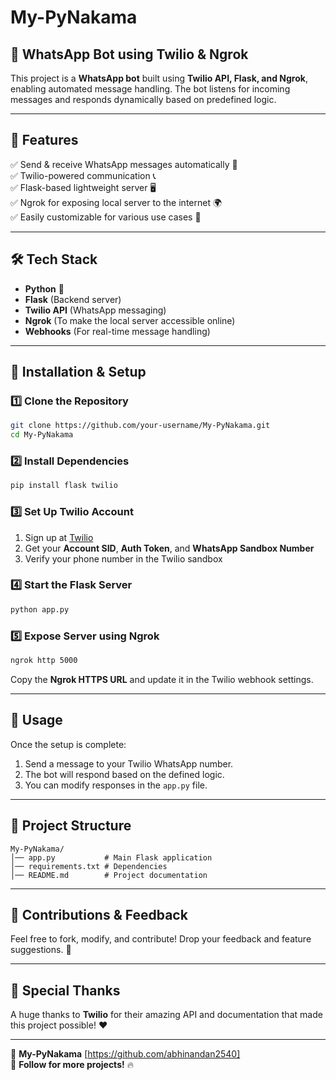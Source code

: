 # My-PyNakama

## 🚀 WhatsApp Bot using Twilio & Ngrok

This project is a **WhatsApp bot** built using **Twilio API, Flask, and Ngrok**, enabling automated message handling. The bot listens for incoming messages and responds dynamically based on predefined logic.

---

## 📌 **Features**
✅ Send & receive WhatsApp messages automatically 📩  
✅ Twilio-powered communication 📞  
✅ Flask-based lightweight server 🖥️  
✅ Ngrok for exposing local server to the internet 🌍  
✅ Easily customizable for various use cases 🎯  

---

## 🛠 **Tech Stack**
- **Python** 🐍
- **Flask** (Backend server)
- **Twilio API** (WhatsApp messaging)
- **Ngrok** (To make the local server accessible online)
- **Webhooks** (For real-time message handling)

---

## 🚀 **Installation & Setup**

### **1️⃣ Clone the Repository**
```sh
git clone https://github.com/your-username/My-PyNakama.git
cd My-PyNakama
```

### **2️⃣ Install Dependencies**
```sh
pip install flask twilio
```

### **3️⃣ Set Up Twilio Account**
1. Sign up at [Twilio](https://www.twilio.com/)
2. Get your **Account SID**, **Auth Token**, and **WhatsApp Sandbox Number**
3. Verify your phone number in the Twilio sandbox

### **4️⃣ Start the Flask Server**
```sh
python app.py
```

### **5️⃣ Expose Server using Ngrok**
```sh
ngrok http 5000
```
Copy the **Ngrok HTTPS URL** and update it in the Twilio webhook settings.

---

## 📌 **Usage**
Once the setup is complete:
1. Send a message to your Twilio WhatsApp number.
2. The bot will respond based on the defined logic.
3. You can modify responses in the `app.py` file.

---

## 📂 **Project Structure**
```
My-PyNakama/
│── app.py           # Main Flask application
│── requirements.txt # Dependencies
│── README.md        # Project documentation
```

---

## 🙌 **Contributions & Feedback**
Feel free to fork, modify, and contribute! Drop your feedback and feature suggestions. 🚀

---

## 🎉 **Special Thanks**
A huge thanks to **Twilio** for their amazing API and documentation that made this project possible! ❤️

---

📌 **My-PyNakama** [https://github.com/abhinandan2540]  
📢 **Follow for more projects!** 🔥

